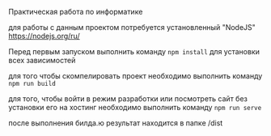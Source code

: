 Практическая работа по информатике

для работы с данным проектом потребуется установленный "NodeJS"
https://nodejs.org/ru/

Перед первым запуском выполнить команду ```npm install``` для установки всех зависимостей

для того чтобы скомпелировать проект необходимо выполнить команду ```npm run build```
 
для того, чтобы войти в режим разработки или посмотреть сайт без установки его на хостинг необходимо выполнить команду ```npm run serve```

после выполнения билда.ю результат находится в папке /dist